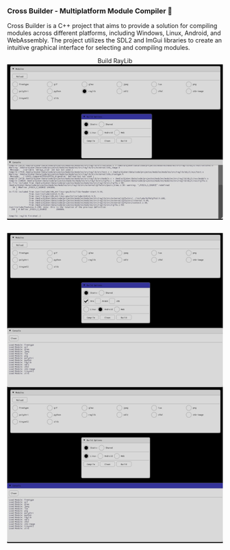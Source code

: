 ### Cross Builder - Multiplatform Module Compiler 👀 <br>

Cross Builder is a C++ project that aims to provide a solution for compiling modules across different platforms, including Windows, Linux, Android, and WebAssembly. 
The project utilizes the SDL2 and ImGui libraries to create an intuitive graphical interface for selecting and compiling modules.



<div id="raw" align="center">

<div>

 Build RayLib
<br />
<img align="center"  src="https://github.com/akadjoker/SDLBuilder/blob/f38f46c2c1af56fc6d1f2751f70119c34a58842d/images/screenshot1.jpeg?raw=true"  />

 <br />
<img align="center"  src="https://github.com/akadjoker/SDLBuilder/blob/f38f46c2c1af56fc6d1f2751f70119c34a58842d/images/screenshot2.jpeg?raw=true"  />

  
 <br />
<img align="center"  src="https://github.com/akadjoker/SDLBuilder/blob/a93cdc2dcaffe4284074b2a58fb9f95679fd6a81/images/screenshot5.jpeg?raw=true"  />

</div>

</div>
